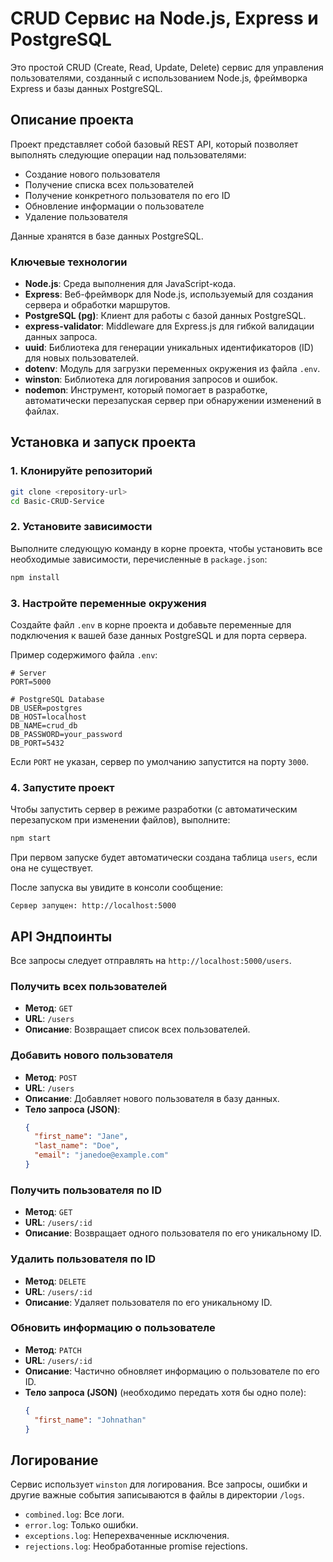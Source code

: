 # CRUD Сервис на Node.js, Express и PostgreSQL

Это простой CRUD (Create, Read, Update, Delete) сервис для управления пользователями, созданный с использованием Node.js, фреймворка Express и базы данных PostgreSQL.

## Описание проекта

Проект представляет собой базовый REST API, который позволяет выполнять следующие операции над пользователями:
- Создание нового пользователя
- Получение списка всех пользователей
- Получение конкретного пользователя по его ID
- Обновление информации о пользователе
- Удаление пользователя

Данные хранятся в базе данных PostgreSQL.

### Ключевые технологии
- **Node.js**: Среда выполнения для JavaScript-кода.
- **Express**: Веб-фреймворк для Node.js, используемый для создания сервера и обработки маршрутов.
- **PostgreSQL (pg)**: Клиент для работы с базой данных PostgreSQL.
- **express-validator**: Middleware для Express.js для гибкой валидации данных запроса.
- **uuid**: Библиотека для генерации уникальных идентификаторов (ID) для новых пользователей.
- **dotenv**: Модуль для загрузки переменных окружения из файла `.env`.
- **winston**: Библиотека для логирования запросов и ошибок.
- **nodemon**: Инструмент, который помогает в разработке, автоматически перезапуская сервер при обнаружении изменений в файлах.

## Установка и запуск проекта

### 1. Клонируйте репозиторий
```bash
git clone <repository-url>
cd Basic-CRUD-Service
```

### 2. Установите зависимости
Выполните следующую команду в корне проекта, чтобы установить все необходимые зависимости, перечисленные в `package.json`:
```bash
npm install
```

### 3. Настройте переменные окружения
Создайте файл `.env` в корне проекта и добавьте переменные для подключения к вашей базе данных PostgreSQL и для порта сервера.

Пример содержимого файла `.env`:
```
# Server
PORT=5000

# PostgreSQL Database
DB_USER=postgres
DB_HOST=localhost
DB_NAME=crud_db
DB_PASSWORD=your_password
DB_PORT=5432
```
Если `PORT` не указан, сервер по умолчанию запустится на порту `3000`.

### 4. Запустите проект
Чтобы запустить сервер в режиме разработки (с автоматическим перезапуском при изменении файлов), выполните:
```bash
npm start
```
При первом запуске будет автоматически создана таблица `users`, если она не существует.

После запуска вы увидите в консоли сообщение:
```
Сервер запущен: http://localhost:5000
```

## API Эндпоинты

Все запросы следует отправлять на `http://localhost:5000/users`.

### Получить всех пользователей
- **Метод**: `GET`
- **URL**: `/users`
- **Описание**: Возвращает список всех пользователей.

### Добавить нового пользователя
- **Метод**: `POST`
- **URL**: `/users`
- **Описание**: Добавляет нового пользователя в базу данных.
- **Тело запроса (JSON)**:
  ```json
  {
    "first_name": "Jane",
    "last_name": "Doe",
    "email": "janedoe@example.com"
  }
  ```

### Получить пользователя по ID
- **Метод**: `GET`
- **URL**: `/users/:id`
- **Описание**: Возвращает одного пользователя по его уникальному ID.

### Удалить пользователя по ID
- **Метод**: `DELETE`
- **URL**: `/users/:id`
- **Описание**: Удаляет пользователя по его уникальному ID.

### Обновить информацию о пользователе
- **Метод**: `PATCH`
- **URL**: `/users/:id`
- **Описание**: Частично обновляет информацию о пользователе по его ID.
- **Тело запроса (JSON)** (необходимо передать хотя бы одно поле):
  ```json
  {
    "first_name": "Johnathan"
  }
  ```

## Логирование
Сервис использует `winston` для логирования. Все запросы, ошибки и другие важные события записываются в файлы в директории `/logs`.
- `combined.log`: Все логи.
- `error.log`: Только ошибки.
- `exceptions.log`: Неперехваченные исключения.
- `rejections.log`: Необработанные promise rejections.
